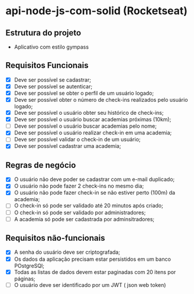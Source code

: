 # api-node-js-com-solid (Rocketseat)

## Estrutura do projeto

- Aplicativo com estilo gympass

## Requisitos Funcionais
- [x] Deve ser possível se cadastrar;
- [x] Deve ser possível se autenticar;
- [x] Deve ser possível se obter o perfil de um usuário logado;
- [x] Deve ser possível obter o número de check-ins realizados pelo usuário logado;
- [x] Deve ser possível o usuário obter seu histórico de check-ins;
- [x] Deve ser possível o usuário buscar academias próximas (10km);
- [ ] Deve ser possível o usuário buscar academias pelo nome;
- [x] Deve ser possível o usuário realizar check-in em uma academia;
- [ ] Deve ser possível validar o check-in de um usuário;
- [x] Deve ser possível cadastrar uma academia;
 
## Regras de negócio
- [x] O usuário não deve poder se cadastrar com um e-mail duplicado;
- [x] O usuário não pode fazer 2 check-ins no mesmo dia;
- [x] O usuário não pode fazer check-in se não estiver perto (100m) da academia;
- [ ] O check-in só pode ser validado até 20 minutos após criado;
- [ ] O check-in só pode ser validado por administradores;
- [ ] A academia só pode ser cadastrada por adminsitradores;

## Requisitos não-funcionais
- [x] A senha do usuário deve ser criptografada;
- [x] Os dados da aplicação precisam estar persistidos em um banco POstgreSQl;
- [x] Todas as listas de dados devem estar paginadas com 20 itens por páginas;
- [ ] O usuário deve ser identificado por um JWT ( json web token)